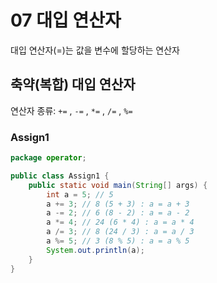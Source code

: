 # 07 대입 연산자
대입 연산자(=)는 값을 변수에 할당하는 연산자
## 축약(복합) 대입 연산자
연산자 종류: `+=` , `-=` , `*=` , `/=` , `%=`
### Assign1
```java
package operator;

public class Assign1 {
    public static void main(String[] args) {
        int a = 5; // 5
        a += 3; // 8 (5 + 3) : a = a + 3
        a -= 2; // 6 (8 - 2) : a = a - 2
        a *= 4; // 24 (6 * 4) : a = a * 4
        a /= 3; // 8 (24 / 3) : a = a / 3
        a %= 5; // 3 (8 % 5) : a = a % 5
        System.out.println(a);
    }
}
```